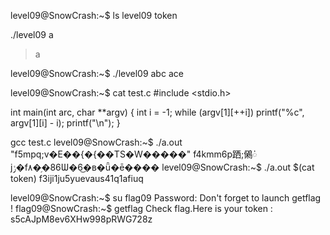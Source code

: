 level09@SnowCrash:~$ ls
level09  token


./level09 a
>  a

level09@SnowCrash:~$ ./level09 abc
ace


level09@SnowCrash:~$ cat test.c
#include <stdio.h>


int main(int arc, char **argv)
{
        int i = -1;
        while (argv[1][++i])
                printf("%c", argv[1][i] - i);
        printf("\n");
}


 gcc test.c
level09@SnowCrash:~$ ./a.out "f5mpq;v�E��{�{��TS�W�����"
f4kmm6p跴;䳰ᰭjݬ�f٨�֥�86Ѡ�6͜�ʙ�ǖ�ē����
level09@SnowCrash:~$ ./a.out $(cat token)
f3iji1ju5yuevaus41q1afiuq

level09@SnowCrash:~$ su flag09
Password:
Don't forget to launch getflag !
flag09@SnowCrash:~$ getflag
Check flag.Here is your token : s5cAJpM8ev6XHw998pRWG728z